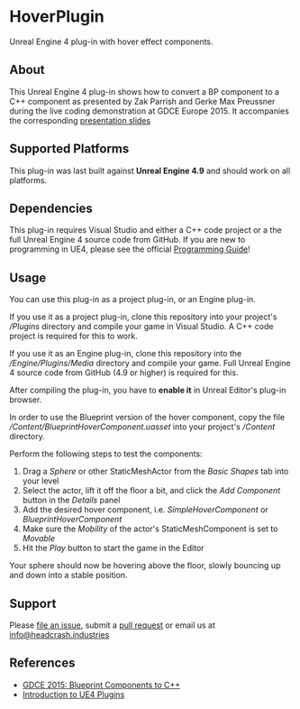 # HoverPlugin

Unreal Engine 4 plug-in with hover effect components.


## About

This Unreal Engine 4 plug-in shows how to convert a BP component to a C++
component as presented by Zak Parrish and Gerke Max Preussner during the
live coding demonstration at GDCE Europe 2015. It accompanies the corresponding
[presentation slides](https://headcrash.industries/vault/presentations/gdc-europe/)


## Supported Platforms

This plug-in was last built against **Unreal Engine 4.9** and should work on
all platforms.


## Dependencies

This plug-in requires Visual Studio and either a C++ code project or a the full
Unreal Engine 4 source code from GitHub. If you are new to programming in UE4,
please see the official [Programming Guide](https://docs.unrealengine.com/latest/INT/Programming/index.html)!


## Usage

You can use this plug-in as a project plug-in, or an Engine plug-in.

If you use it as a project plug-in, clone this repository into your project's
*/Plugins* directory and compile your game in Visual Studio. A C++ code project
is required for this to work.

If you use it as an Engine plug-in, clone this repository into the
*/Engine/Plugins/Media* directory and compile your game. Full Unreal Engine 4
source code from GitHub (4.9 or higher) is required for this.

After compiling the plug-in, you have to **enable it** in Unreal Editor's plug-in
browser.

In order to use the Blueprint version of the hover component, copy the file
*/Content/BlueprintHoverComponent.uasset* into your project's */Content* directory.

Perform the following steps to test the components:
1. Drag a *Sphere* or other StaticMeshActor from the *Basic Shapes* tab into your level
2. Select the actor, lift it off the floor a bit, and click the *Add Component* button in the *Details* panel
3. Add the desired hover component, i.e. *SimpleHoverComponent* or *BlueprintHoverComponent*
4. Make sure the *Mobility* of the actor's StaticMeshComponent is set to *Movable*
5. Hit the *Play* button to start the game in the Editor

Your sphere should now be hovering above the floor, slowly bouncing up and down into
a stable position.


## Support

Please [file an issue](https://github.com/ue4plugins/HoverPlugin/issues), submit a
[pull request](https://github.com/ue4plugins/HoverPlugin/pulls?q=is%3Aopen+is%3Apr)
or email us at info@headcrash.industries


## References

* [GDCE 2015: Blueprint Components to C++](https://forums.unrealengine.com/showthread.php?81573-GDCE-2015-Blueprint-Components-to-C)
* [Introduction to UE4 Plugins](https://wiki.unrealengine.com/An_Introduction_to_UE4_Plugins)
